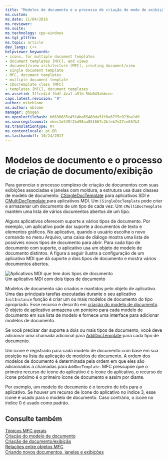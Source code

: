 ```yaml
---
title: "Modelos de documento e o processo de criação do modo de exibição de documentos | Microsoft Docs"
ms.custom: 
ms.date: 11/04/2016
ms.reviewer: 
ms.suite: 
ms.technology: cpp-windows
ms.tgt_pltfrm: 
ms.topic: article
dev_langs: C++
helpviewer_keywords:
- icons, for multiple document templates
- document templates [MFC], and views
- document/view architecture [MFC], creating document/view
- single document template
- MFC, document templates
- multiple document template
- CDocTemplate class [MFC]
- templates [MFC], document templates
ms.assetid: 311ce4cd-fbdf-4ea1-a51b-5bb043abbcee
caps.latest.revision: "9"
author: mikeblome
ms.author: mblome
manager: ghogen
ms.openlocfilehash: b6636685e45f4ba65460da5ff0a67f5c023ba1d0
ms.sourcegitcommit: ebec1d449f2bd98aa851667c2bfeb7e27ce657b2
ms.translationtype: MT
ms.contentlocale: pt-BR
ms.lasthandoff: 10/24/2017
---
```

# <a name="document-templates-and-the-documentview-creation-process"></a>Modelos de documento e o processo de criação de documento/exibição
Para gerenciar o processo complexo de criação de documentos com suas exibições associadas e janelas com moldura, a estrutura usa duas classes de modelo de documento: [CSingleDocTemplate](../mfc/reference/csingledoctemplate-class.md) para aplicativos SDI e [CMultiDocTemplate ](../mfc/reference/cmultidoctemplate-class.md) para aplicativos MDI. Um `CSingleDocTemplate` pode criar e armazenar um documento de um tipo de cada vez. Um `CMultiDocTemplate` mantém uma lista de vários documentos abertos de um tipo.  
  
 Alguns aplicativos oferecem suporte a vários tipos de documento. Por exemplo, um aplicativo pode dar suporte a documentos de texto e elementos gráficos. No aplicativo, quando o usuário escolhe o novo comando no menu Arquivo, uma caixa de diálogo mostra uma lista de possíveis novos tipos de documento para abrir. Para cada tipo de documento com suporte, o aplicativo usa um objeto de modelo de documento distintos. A figura a seguir ilustra a configuração de um aplicativo MDI que dá suporte a dois tipos de documento e mostra vários documentos abertos.  
  
 ![Aplicativos MDI que tem dois tipos de documento](../mfc/media/vc387h1.gif "vc387h1")  
Um aplicativo MDI com dois tipos de documento  
  
 Modelos de documento são criados e mantidos pelo objeto de aplicativo. Uma das principais tarefas executadas durante o seu aplicativo `InitInstance` função é criar um ou mais modelos de documento do tipo apropriado. Esse recurso é descrito em [criação do modelo de documento](../mfc/document-template-creation.md). O objeto de aplicativo armazena um ponteiro para cada modelo de documento em sua lista de modelo e fornece uma interface para adicionar modelos de documento.  
  
 Se você precisar dar suporte a dois ou mais tipos de documento, você deve adicionar uma chamada adicional para [AddDocTemplate](../mfc/reference/cwinapp-class.md#adddoctemplate) para cada tipo de documento.  
  
 Um ícone é registrado para cada modelo de documento com base em sua posição na lista da aplicação de modelos de documento. A ordem dos modelos de documento é determinada pela ordem em que eles são adicionados a chamadas para `AddDocTemplate`. MFC pressupõe que o primeiro recurso de ícone do aplicativo é o ícone do aplicativo, o recurso de ícone próximo é o primeiro ícone de documento e assim por diante.  
  
 Por exemplo, um modelo de documento é o terceiro de três para o aplicativo. Se houver um recurso de ícone do aplicativo no índice 3, esse ícone é usado para o modelo de documento. Caso contrário, o ícone no índice 0 é usado como padrão.  
  
## <a name="see-also"></a>Consulte também  
 [Tópicos MFC gerais](../mfc/general-mfc-topics.md)   
 [Criação do modelo de documento](../mfc/document-template-creation.md)   
 [Criação de documento/exibição](../mfc/document-view-creation.md)   
 [Relações entre objetos MFC](../mfc/relationships-among-mfc-objects.md)   
 [Criando novos documentos, janelas e exibições](../mfc/creating-new-documents-windows-and-views.md)

